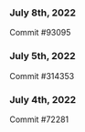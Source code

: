 ### July 8th, 2022

Commit #93095

### July 5th, 2022

Commit #314353


### July 4th, 2022

Commit #72281
